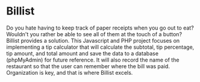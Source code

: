 # Billist
Do you hate having to keep track of paper receipts when you go out to eat? Wouldn't you rather be able to see all of them at the touch of a button? Billist provides a solution. This Javascript and PHP project focuses on implementing a tip calculator that will calculate the subtotal, tip percentage, tip amount, and total amount and save the data to a database (phpMyAdmin) for future reference. It will also record the name of the restaurant so that the user can remember where the bill was paid. Organization is key, and that is where Billist excels.
